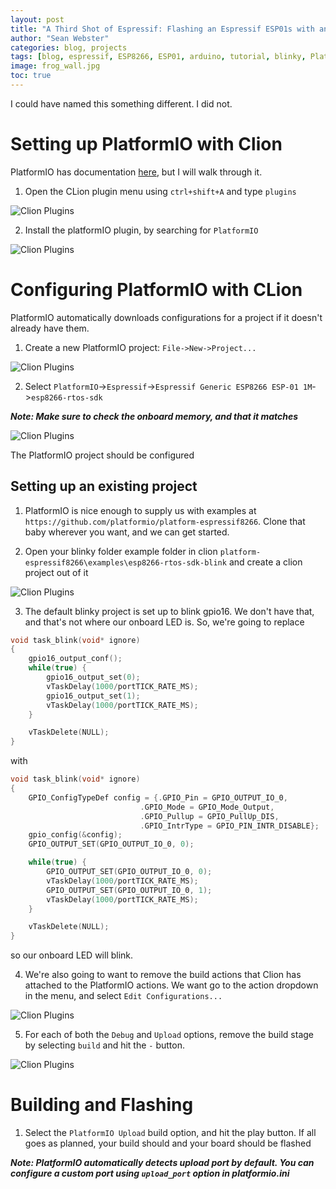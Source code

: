```yaml
---
layout: post
title: "A Third Shot of Espressif: Flashing an Espressif ESP01s with an arduino using CLion and PlatformIO"
author: "Sean Webster"
categories: blog, projects
tags: [blog, espressif, ESP8266, ESP01, arduino, tutorial, blinky, PlatformIO]
image: frog_wall.jpg
toc: true
---
```


I could have named this something different. I did not.

# Setting up PlatformIO with Clion
PlatformIO has documentation [here](https://docs.platformio.org/en/latest/integration/ide/clion.html), but I will walk
through it.

1. Open the CLion plugin menu using `ctrl+shift+A` and type `plugins`


![Clion Plugins](../assets/img/espressif_tutorials/platformIO/clion_plugins.PNG)

2. Install the platformIO plugin, by searching for `PlatformIO`

![Clion Plugins](../assets/img/espressif_tutorials/platformIO/clion_plugins2.PNG)

# Configuring PlatformIO with CLion

PlatformIO automatically downloads configurations for a project if it doesn't already have them.

1. Create a new PlatformIO project: `File->New->Project...`

![Clion Plugins](../assets/img/espressif_tutorials/platformIO/clion_plugins3.PNG)

2. Select `PlatformIO`->`Espressif`->`Espressif Generic ESP8266 ESP-01 1M`->`esp8266-rtos-sdk`

***Note: Make sure to check the onboard memory, and that it matches***

![Clion Plugins](../assets/img/espressif_tutorials/platformIO/clion_plugins4.PNG)

The PlatformIO project should be configured

## Setting up an existing project
1. PlatformIO is nice enough to supply us with examples at `https://github.com/platformio/platform-espressif8266`.
Clone that baby wherever you want, and we can get started.


2. Open your blinky folder example folder in clion `platform-espressif8266\examples\esp8266-rtos-sdk-blink` and 
create a clion project out of it

![Clion Plugins](../assets/img/espressif_tutorials/platformIO/clion_plugins5.PNG)

3. The default blinky project is set up to blink gpio16. We don't have that, and that's not where our onboard LED is. So,
we're going to replace

```c
void task_blink(void* ignore)
{
    gpio16_output_conf();
    while(true) {
    	gpio16_output_set(0);
        vTaskDelay(1000/portTICK_RATE_MS);
    	gpio16_output_set(1);
        vTaskDelay(1000/portTICK_RATE_MS);
    }

    vTaskDelete(NULL);
}
```
with
```C
void task_blink(void* ignore)
{
	GPIO_ConfigTypeDef config = {.GPIO_Pin = GPIO_OUTPUT_IO_0, 
                             .GPIO_Mode = GPIO_Mode_Output, 
                             .GPIO_Pullup = GPIO_PullUp_DIS, 
                             .GPIO_IntrType = GPIO_PIN_INTR_DISABLE};
	gpio_config(&config);
	GPIO_OUTPUT_SET(GPIO_OUTPUT_IO_0, 0);

	while(true) {
		GPIO_OUTPUT_SET(GPIO_OUTPUT_IO_0, 0);
        vTaskDelay(1000/portTICK_RATE_MS);
		GPIO_OUTPUT_SET(GPIO_OUTPUT_IO_0, 1);
        vTaskDelay(1000/portTICK_RATE_MS);
    }

    vTaskDelete(NULL);
}
```
so our onboard LED will blink.

4. We're also going to want to remove the build actions that Clion has attached to the PlatformIO actions. We want 
go to the action dropdown in the menu, and select `Edit Configurations...`

![Clion Plugins](../assets/img/espressif_tutorials/platformIO/clion_plugins6.PNG)

5. For each of both the `Debug` and `Upload` options, remove the build stage by selecting `build` and hit the `-` button.

![Clion Plugins](../assets/img/espressif_tutorials/platformIO/clion_plugins7.PNG)

# Building and Flashing
1. Select the `PlatformIO Upload` build option, and hit the play button. If all goes as planned, your build should 
and your board should be flashed

***Note: PlatformIO automatically detects upload port by default. You can configure a custom port using 
`upload_port` option in platformio.ini***